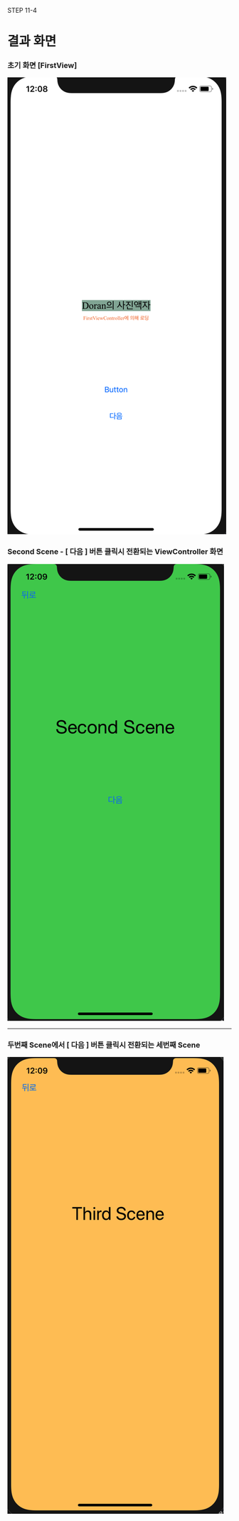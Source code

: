 STEP 11-4

# 결과 화면

### 초기 화면 [FirstView]

![FirstView](./images/step4/FirstView.png)





### Second Scene - [ 다음 ] 버튼 클릭시 전환되는 ViewController 화면 

![Second Scene](./images/step4/SecondScene.png)



----

### 두번째 Scene에서 [ 다음 ] 버튼 클릭시 전환되는 세번째 Scene

![thirdScene](./images/step4/ThirdScene.png)

